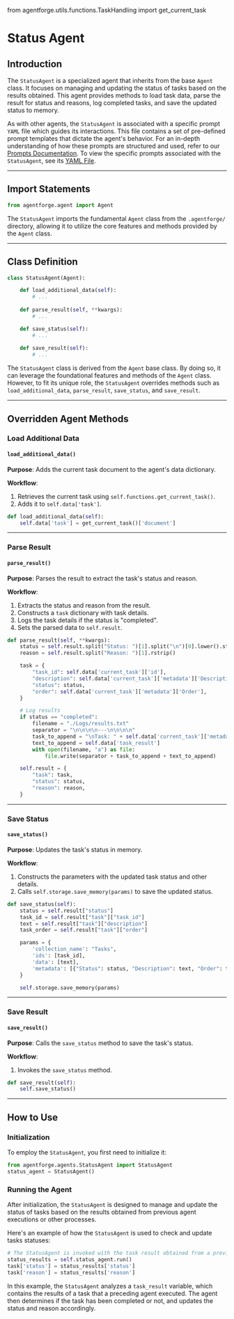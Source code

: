 from agentforge.utils.functions.TaskHandling import get_current_task

# Status Agent

## Introduction

The `StatusAgent` is a specialized agent that inherits from the base `Agent` class. It focuses on managing and updating the status of tasks based on the results obtained. This agent provides methods to load task data, parse the result for status and reasons, log completed tasks, and save the updated status to memory.

As with other agents, the `StatusAgent` is associated with a specific prompt `YAML` file which guides its interactions. This file contains a set of pre-defined prompt templates that dictate the agent's behavior. For an in-depth understanding of how these prompts are structured and used, refer to our [Prompts Documentation](../Prompts/AgentPrompts.md). To view the specific prompts associated with the `StatusAgent`, see its [YAML File](../../../src/agentforge/utils/installer/agents/StatusAgent.yaml).

---

## Import Statements
```python
from agentforge.agent import Agent
```

The `StatusAgent` imports the fundamental `Agent` class from the `.agentforge/` directory, allowing it to utilize the core features and methods provided by the `Agent` class.

---

## Class Definition

```python
class StatusAgent(Agent):

    def load_additional_data(self):
        # ...
    
    def parse_result(self, **kwargs):
        # ...

    def save_status(self):
        # ...
    
    def save_result(self):
        # ...
```

The `StatusAgent` class is derived from the `Agent` base class. By doing so, it can leverage the foundational features and methods of the `Agent` class. However, to fit its unique role, the `StatusAgent` overrides methods such as `load_additional_data`, `parse_result`, `save_status`, and `save_result`.

---

## Overridden Agent Methods

### Load Additional Data
#### `load_additional_data()`

**Purpose**: Adds the current task document to the agent's data dictionary.

**Workflow**:
1. Retrieves the current task using `self.functions.get_current_task()`.
2. Adds it to `self.data['task']`.

```python
def load_additional_data(self):
    self.data['task'] = get_current_task()['document']
```

---

### Parse Result
#### `parse_result()`

**Purpose**: Parses the result to extract the task's status and reason.

**Workflow**:
1. Extracts the status and reason from the result.
2. Constructs a `task` dictionary with task details.
3. Logs the task details if the status is "completed".
4. Sets the parsed data to `self.result`.

```python
def parse_result(self, **kwargs):
    status = self.result.split("Status: ")[1].split("\n")[0].lower().strip()
    reason = self.result.split("Reason: ")[1].rstrip()

    task = {
        "task_id": self.data['current_task']['id'],
        "description": self.data['current_task']['metadata']['Description'],
        "status": status,
        "order": self.data['current_task']['metadata']['Order'],
    }

    # Log results
    if status == "completed":
        filename = "./Logs/results.txt"
        separator = "\n\n\n\n---\n\n\n\n"
        task_to_append = "\nTask: " + self.data['current_task']['metadata']['Description'] + "\n\n"
        text_to_append = self.data['task_result']
        with open(filename, "a") as file:
            file.write(separator + task_to_append + text_to_append)

    self.result = {
        "task": task,
        "status": status,
        "reason": reason,
    }
```

---

### Save Status
#### `save_status()`

**Purpose**: Updates the task's status in memory.

**Workflow**:
1. Constructs the parameters with the updated task status and other details.
2. Calls `self.storage.save_memory(params)` to save the updated status.

```python
def save_status(self):
    status = self.result["status"]
    task_id = self.result["task"]["task_id"]
    text = self.result["task"]["description"]
    task_order = self.result["task"]["order"]

    params = {
        'collection_name': "Tasks",
        'ids': [task_id],
        'data': [text],
        'metadata': [{"Status": status, "Description": text, "Order": task_order}]
    }

    self.storage.save_memory(params)
```
---

### Save Result
#### `save_result()`

**Purpose**: Calls the `save_status` method to save the task's status.

**Workflow**:
1. Invokes the `save_status` method.

```python
def save_result(self):
    self.save_status()
```

---

## How to Use

### Initialization

To employ the `StatusAgent`, you first need to initialize it:

```python
from agentforge.agents.StatusAgent import StatusAgent
status_agent = StatusAgent()
```

### Running the Agent

After initialization, the `StatusAgent` is designed to manage and update the status of tasks based on the results obtained from previous agent executions or other processes.

Here's an example of how the `StatusAgent` is used to check and update tasks statuses:

```python
# The StatusAgent is invoked with the task result obtained from a previous agent's execution
status_results = self.status_agent.run()
task['status'] = status_results['status']
task['reason'] = status_results['reason']
```

In this example, the `StatusAgent` analyzes a `task_result` variable, which contains the results of a task that a preceding agent executed. The agent then determines if the task has been completed or not, and updates the status and reason accordingly.
